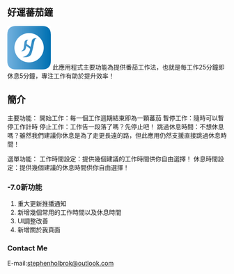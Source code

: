 ## 好運蕃茄鐘

![圖片失效](/img/icon_round.png) 此應用程式主要功能為提供番茄工作法，也就是每工作25分鐘即休息5分鐘，專注工作有助於提升效率！

## 簡介

主要功能：
開始工作：每一個工作週期結束即為一顆蕃茄
暫停工作：隨時可以暫停工作計時
停止工作：工作告一段落了嗎？先停止吧！
跳過休息時間：不想休息嗎？雖然我們建議你休息是為了走更長遠的路，但此應用仍然支援直接跳過休息時間！

選單功能：
工作時間設定：提供幾個建議的工作時間供你自由選擇！
休息時間設定：提供幾個建議的休息時間供你自由選擇！

### -7.0新功能

1. 重大更新推播通知
2. 新增幾個常用的工作時間以及休息時間
3. UI調整改善
4. 新增關於我頁面

### Contact Me
E-mail:stephenholbrok@outlook.com

